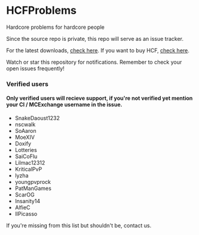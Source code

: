 # HCFProblems
Hardcore problems for hardcore people

Since the source repo is private, this repo will serve as an issue tracker.

For the latest downloads, [check here](https://ci.drtshock.net/job/HCFactions/).
If you want to buy HCF, [check here](https://mcexchange.org/resources/hcfactions.2/).

Watch or star this repository for notifications. Remember to check your open issues frequently!

### Verified users
#### Only verified users will recieve support, if you're not verified yet mention your CI / MCExchange username in the issue.
* SnakeDaoust1232
* nscwalk
* SoAaron
* MoeXIV
* Doxify
* Lotteries 
* SaiCoFlu
* Lilmac12312 
* KriticalPvP 
* lyzha
* youngpvprock
* PatManGames 
* ScarOG
* Insanity14
* AlfieC
* IlPicasso

If you're missing from this list but shouldn't be, contact us. 
